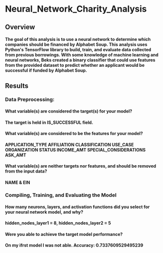 # Neural_Network_Charity_Analysis

## Overview

#### The goal of this analysis is to use a neural network to determine which companies should be financed by Alphabet Soup. This analysis uses Python's TensorFlow library to build, train, and evaluate data collected from previous borrowings. With some knowledge of machine learning and neural networks, Beks created a binary classifier that could use features from the provided dataset to predict whether an applicant would be successful if funded by Alphabet Soup.

## Results

### Data Preprocessing:
#### What variable(s) are considered the target(s) for your model?
#### The target is held in IS_SUCCESSFUL field.

#### What variable(s) are considered to be the features for your model?
#### APPLICATION_TYPE	AFFILIATION	CLASSIFICATION	USE_CASE	ORGANIZATION	STATUS	INCOME_AMT	SPECIAL_CONSIDERATIONS	ASK_AMT	

#### What variable(s) are neither targets nor features, and should be removed from the input data?
#### NAME & EIN

### Compiling, Training, and Evaluating the Model
#### How many neurons, layers, and activation functions did you select for your neural network model, and why?
#### hidden_nodes_layer1 = 8, hidden_nodes_layer2 = 5


#### Were you able to achieve the target model performance?
#### On my ifrst model I was not able. Accuracy: 0.7337609529495239
